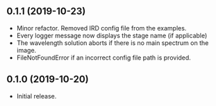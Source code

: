 0.1.1 (2019-10-23)
-------------------
- Minor refactor. Removed IRD config file from the examples.
- Every logger message now displays the stage name (if applicable)
- The wavelength solution aborts if there is no main spectrum on the image.
- FileNotFoundError if an incorrect config file path is provided. 

0.1.0 (2019-10-20)
-------------------
- Initial release.